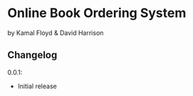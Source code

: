 # Online Book Ordering System
by Kamal Floyd & David Harrison

## Changelog
0.0.1:
- Initial release
